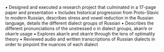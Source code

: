 ▪ Designed and executed a research project that culminated in a 17-page paper and presentation
▪ Includes historical progression from Proto-Slavic to modern Russian, describes stress and vowel reduction in the
Russian language, details the different dialect groups of Russian
▪ Describes the different pronunciations of the unstressed o in dialect groups, akan’e or okan’e usage
▪ Explores akan’e and okan’e through the lens of optimality theory
▪ Reviewed audio and written transcriptions of Russian dialects in order to pinpoint the nuances of each dialect
